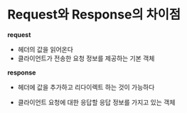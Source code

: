 # **Request와 Response의 차이점**

**request**

- 헤더의 값을 읽어온다
- 클라이언트가 전송한 요청 정보를 제공하는 기본 객체

**response**

- 헤더에 값을 추가하고 리다이렉트 하는 것이 가능하다

- 클라이언트 요청에 대한 응답할 응답 정보를 가지고 있는 객체